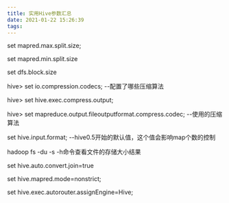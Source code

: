 ```yaml
---
title: 实用Hive参数汇总
date: 2021-01-22 15:26:39
tags:
---
```

 set mapred.max.split.size;
 
set mapred.min.split.size

set dfs.block.size


hive>  set io.compression.codecs; --配置了哪些压缩算法

hive> set hive.exec.compress.output;

hive> set mapreduce.output.fileoutputformat.compress.codec;  --使用的压缩算法

set hive.input.format; --hive0.5开始的默认值，这个值会影响map个数的控制

hadoop fs -du -s -h命令查看文件的存储大小结果

set hive.auto.convert.join=true

set hive.mapred.mode=nonstrict;
  
set hive.exec.autorouter.assignEngine=Hive;


